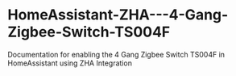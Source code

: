 # HomeAssistant-ZHA---4-Gang-Zigbee-Switch-TS004F
Documentation for enabling the 4 Gang Zigbee Switch TS004F in HomeAssistant using ZHA Integration
